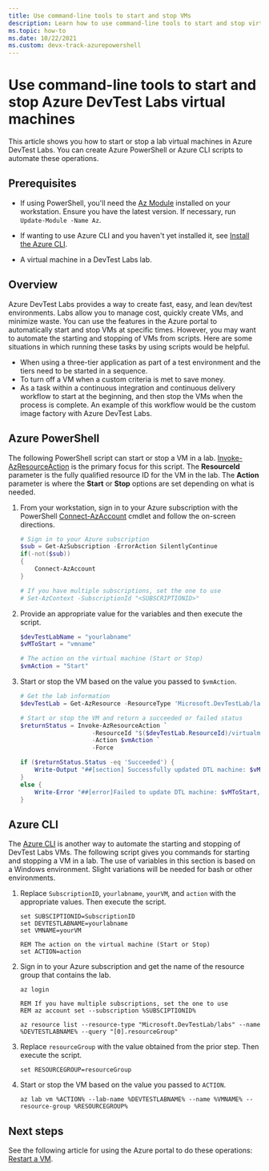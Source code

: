 ```yaml
---
title: Use command-line tools to start and stop VMs
description: Learn how to use command-line tools to start and stop virtual machines in Azure DevTest Labs. 
ms.topic: how-to
ms.date: 10/22/2021 
ms.custom: devx-track-azurepowershell
---
```


# Use command-line tools to start and stop Azure DevTest Labs virtual machines

This article shows you how to start or stop a lab virtual machines in Azure DevTest Labs. You can create Azure PowerShell or Azure CLI scripts to automate these operations. 

## Prerequisites
- If using PowerShell, you'll need the [Az Module](/powershell/azure/new-azureps-module-az) installed on your workstation. Ensure you have the latest version. If necessary, run `Update-Module -Name Az`.

- If wanting to use Azure CLI and you haven't yet installed it, see [Install the Azure CLI](/cli/azure/install-azure-cli).

- A virtual machine in a DevTest Labs lab.

## Overview

Azure DevTest Labs provides a way to create fast, easy, and lean dev/test environments. Labs allow you to manage cost, quickly create VMs, and minimize waste. You can use the features in the Azure portal to automatically start and stop VMs at specific times. However, you may want to automate the starting and stopping of VMs from scripts. Here are some situations in which running these tasks by using scripts would be helpful.

- When using a three-tier application as part of a test environment and the tiers need to be started in a sequence. 
- To turn off a VM when a custom criteria is met to save money. 
- As a task within a continuous integration and continuous delivery workflow to start at the beginning, and then stop the VMs when the process is complete. An example of this workflow would be the custom image factory with Azure DevTest Labs.  

## Azure PowerShell

The following PowerShell script can start or stop a VM in a lab. [Invoke-AzResourceAction](/powershell/module/az.resources/invoke-azresourceaction) is the primary focus for this script. The **ResourceId** parameter is the fully qualified resource ID for the VM in the lab. The **Action** parameter is where the **Start** or **Stop** options are set depending on what is needed.

1. From your workstation, sign in to your Azure subscription with the PowerShell [Connect-AzAccount](/powershell/module/Az.Accounts/Connect-AzAccount) cmdlet and follow the on-screen directions.

    ```powershell
    # Sign in to your Azure subscription
    $sub = Get-AzSubscription -ErrorAction SilentlyContinue
    if(-not($sub))
    {
        Connect-AzAccount
    }
    
    # If you have multiple subscriptions, set the one to use
    # Set-AzContext -SubscriptionId "<SUBSCRIPTIONID>"
    ```

1. Provide an appropriate value for the variables and then execute the script.

    ```powershell
    $devTestLabName = "yourlabname"
    $vMToStart = "vmname"
    
    # The action on the virtual machine (Start or Stop)
    $vmAction = "Start"
    ```

1. Start or stop the VM based on the value you passed to `$vmAction`.

    ```powershell
    # Get the lab information
    $devTestLab = Get-AzResource -ResourceType 'Microsoft.DevTestLab/labs' -ResourceName $devTestLabName
    
    # Start or stop the VM and return a succeeded or failed status
    $returnStatus = Invoke-AzResourceAction `
                        -ResourceId "$($devTestLab.ResourceId)/virtualmachines/$vMToStart" `
                        -Action $vmAction `
                        -Force
    
    if ($returnStatus.Status -eq 'Succeeded') {
        Write-Output "##[section] Successfully updated DTL machine: $vMToStart, Action: $vmAction"
    }
    else {
        Write-Error "##[error]Failed to update DTL machine: $vMToStart, Action: $vmAction"
    }
    ```

## Azure CLI

The [Azure CLI](/cli/azure/get-started-with-azure-cli) is another way to automate the starting and stopping of DevTest Labs VMs. The following script gives you commands for starting and stopping a VM in a lab. The use of variables in this section is based on a Windows environment. Slight variations will be needed for bash or other environments.

1. Replace `SubscriptionID`, `yourlabname`, `yourVM`, and `action` with the appropriate values. Then execute the script.

    ```azurecli
    set SUBSCIPTIONID=SubscriptionID
    set DEVTESTLABNAME=yourlabname
    set VMNAME=yourVM
    
    REM The action on the virtual machine (Start or Stop)
    set ACTION=action
    ```

1. Sign in to your Azure subscription and get the name of the resource group that contains the lab.

    ```azurecli
    az login
    
    REM If you have multiple subscriptions, set the one to use
    REM az account set --subscription %SUBSCIPTIONID%

    az resource list --resource-type "Microsoft.DevTestLab/labs" --name %DEVTESTLABNAME% --query "[0].resourceGroup"
    ```

1. Replace `resourceGroup` with the value obtained from the prior step. Then execute the script.

    ```azurecli
    set RESOURCEGROUP=resourceGroup
    ```

1. Start or stop the VM based on the value you passed to `ACTION`.

    ```azurecli
    az lab vm %ACTION% --lab-name %DEVTESTLABNAME% --name %VMNAME% --resource-group %RESOURCEGROUP%
    ```

## Next steps

See the following article for using the Azure portal to do these operations: [Restart a VM](devtest-lab-restart-vm.md).

